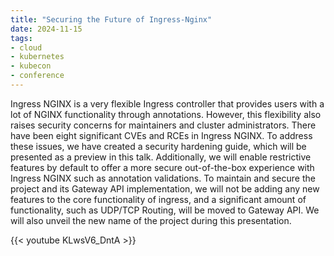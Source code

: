 ```yaml
---
title: "Securing the Future of Ingress-Nginx"
date: 2024-11-15
tags:
- cloud
- kubernetes
- kubecon
- conference
---
```



Ingress NGINX is a very flexible Ingress controller that provides users with a lot of NGINX functionality through annotations. However, this flexibility also raises security concerns for maintainers and cluster administrators. There have been eight significant CVEs and RCEs in Ingress NGINX. To address these issues, we have created a security hardening guide, which will be presented as a preview in this talk. Additionally, we will enable restrictive features by default to offer a more secure out-of-the-box experience with Ingress NGINX such as annotation validations. To maintain and secure the project and its Gateway API implementation, we will not be adding any new features to the core functionality of ingress, and a significant amount of functionality, such as UDP/TCP Routing, will be moved to Gateway API. We will also unveil the new name of the project during this presentation.


{{< youtube KLwsV6_DntA >}}
